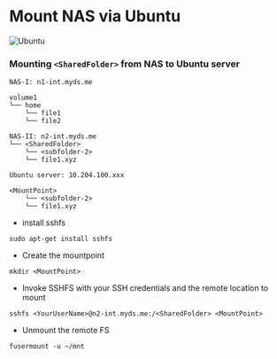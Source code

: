# Mount NAS via Ubuntu

![Ubuntu](https://seeklogo.com/images/U/ubuntu-logo-8FDEC6A07B-seeklogo.com.png)

### Mounting `<SharedFolder>` from NAS to Ubuntu server

```
NAS-I: n1-int.myds.me

volume1
└── home
    └── file1
    └── file2

NAS-II: n2-int.myds.me
└── <SharedFolder>
    └── <subfolder-2>
    └── file1.xyz
```

```
Ubuntu server: 10.204.100.xxx

<MountPoint>
    └── <subfolder-2>
    └── file1.xyz
```

* install sshfs

```
sudo apt-get install sshfs
```

* Create the mountpoint

```
mkdir <MountPoint>
```

* Invoke SSHFS with your SSH credentials and the remote location to mount

```
sshfs <YourUserName>@n2-int.myds.me:/<SharedFolder> <MountPoint>
```

* Unmount the remote FS

```
fusermount -u ~/mnt
```
